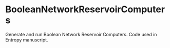 # BooleanNetworkReservoirComputers
Generate and run Boolean Network Reservoir Computers. Code used in Entropy manuscript.
